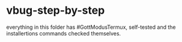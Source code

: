 # vbug-step-by-step
everything in this folder has #GottModusTermux, self-tested and the installertions commands checked themselves.
